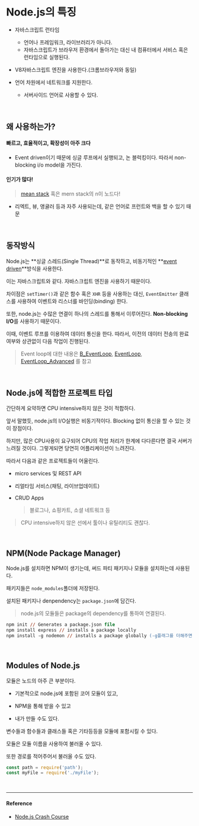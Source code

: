 # Node.js의 특징
* 자바스크립트 런타임
    * 언어나 프레임워크, 라이브러리가 아니다.
    * 자바스크립트가 브라우저 환경에서 돌아가는 대신 내 컴퓨터에서 서비스 혹은 런타임으로 실행된다.

* V8자바스크립트 엔진을 사용한다.(크롬브라우저와 동일)

* 언어 차원에서 네트워크를 지원한다.
    * 서버사이드 언어로 사용할 수 있다.

<br/>

## 왜 사용하는가?
#### 빠르고, 효율적이고, 확장성이 아주 크다
* Event driven이기 때문에 싱글 루프에서 실행되고, 논 블럭킹이다. 따라서 non-blocking i/o model을 가진다.

#### 인기가 많다!
> [mean stack](https://en.wikipedia.org/wiki/MEAN_(software_bundle)) 혹은 mern stack의 n이 노드다!
* 리엑트, 뷰, 앵귤러 등과 자주 사용되는데, 같은 언어로 프런트와 백을 할 수 있기 때문

<br/>

## 동작방식
Node.js는 **싱글 스레드(Single Thread)**로 동작하고, 비동기적인 **[event driven](https://terms.naver.com/entry.nhn?docId=822661&cid=50376&categoryId=50376)**방식을 사용한다.

이는 자바스크립트와 같다. 자바스크립트 엔진을 사용하기 때문이다.

차이점은 `setTimer()`과 같은 함수 혹은 `XHR` 등을 사용하는  대신, `EventEmitter` 클래스를 사용하여 이벤트와 리스너를 바인딩(binding) 한다.

또한, node.js는 수많은 연결이 하나의 스레드를 통해서 이루어진다. **Non-blocking I/O**를 사용하기 때문이다.

이때, 이벤트 루프를 이용하여 데이터 통신을 한다. 따라서, 이전의 데이터 전송의 완료여부와 상관없이 다음 작업이 진행된다.
> Event loop에 대한 내용은 [B_EventLoop](https://github.com/Im-D/Dev-Docs/blob/master/Javascript/B_EventLoop.md), [EventLoop](https://github.com/Im-D/Dev-Docs/blob/master/Javascript/EventLoop.md), [EventLoop_Advanced](https://github.com/Im-D/Dev-Docs/blob/master/Javascript/EventLoop_Advanced.md) 를 참고

<br/>

## Node.js에 적합한 프로젝트 타입
간단하게 요약하면 CPU intensive하지 않은 것이 적합하다.

앞서 말했듯, node.js의 I/O실행은 비동기적이다. Blocking 없이 통신을 할 수 있는 것이 장점이다.

하지만, 많은 CPU사용이 요구되어 CPU의 작업 처리가 한계에 다다른다면 결국 서버가 느려질 것이다. 그렇게되면 당연히 어플리케이션이 느려진다.

따라서 다음과 같은 프로젝트들이 어울린다.

* micro services 및 REST API

* 리얼타임 서비스(채팅, 라이브업데이트)

* CRUD Apps
  
    > 블로그나, 쇼핑카트, 소셜 네트워크 등

> CPU intensive하지 않은 선에서 툴이나 유틸리티도 괜찮다.

<br/>

## NPM(Node Package Manager)
Node.js를 설치하면 NPM이 생기는데, 써드 파티 패키지나 모듈을 설치하는데 사용된다.

패키지들은 `node_modules`폴더에 저장된다.

설치된 패키지나 denpendency는 `package.json`에 담긴다.
> node.js의 모듈들은 package의 dependency를 통하여 연결된다.

```ps
npm init // Generates a package.json file
npm install express // installs a package locally
npm install -g nodemon // installs a package globally (-g플래그를 더해주면 된다.)
```

<br/>

## Modules of Node.js
모듈은 노드의 아주 큰 부분이다.

* 기본적으로 node.js에 포함된 코어 모듈이 있고,

* NPM을 통해 받을 수 있고

* 내가 만들 수도 있다.

변수들과 함수들과 클래스들 혹은 기타등등을 모듈에 포함시킬 수 있다.

모듈은 모듈 이름을 사용하여 불러올 수 있다. 

또한 경로를 적어주어서 불러올 수도 있다.

```js
const path = require('path');
const myFile = require('./myFile');
```

<br/>

---

#### Reference

* [Node.js Crash Course](https://www.youtube.com/watch?v=fBNz5xF-Kx4&feature=youtu.be)